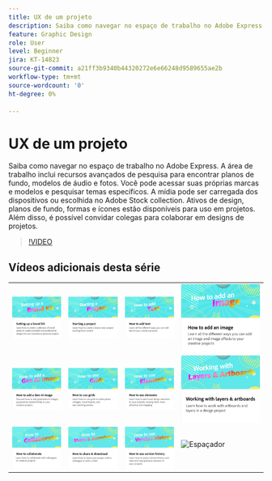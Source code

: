```yaml
---
title: UX de um projeto
description: Saiba como navegar no espaço de trabalho no Adobe Express
feature: Graphic Design
role: User
level: Beginner
jira: KT-14823
source-git-commit: a21ff3b9340b44320272e6e66248d9589655ae2b
workflow-type: tm+mt
source-wordcount: '0'
ht-degree: 0%

---
```


# UX de um projeto

Saiba como navegar no espaço de trabalho no Adobe Express. A área de trabalho inclui recursos avançados de pesquisa para encontrar planos de fundo, modelos de áudio e fotos. Você pode acessar suas próprias marcas e modelos e pesquisar temas específicos. A mídia pode ser carregada dos dispositivos ou escolhida no Adobe Stock collection. Ativos de design, planos de fundo, formas e ícones estão disponíveis para uso em projetos. Além disso, é possível convidar colegas para colaborar em designs de projetos.

>[!VIDEO](https://video.tv.adobe.com/v/3426932?quality=12&learn=on&hidetitle=true)

## Vídeos adicionais desta série

<table style="table-layout:fixed">
<tr>
 <td>
      <a href="brand.md">
         <img alt="Configurar um kit de marcas" src="assets/brand.png" />
      </a>
  </td>
   <td>
      <a href="new-project.md">
         <img alt="Iniciar um projeto" src="assets/starting-a-project.png" />
      </a>
  </td>
   <td>
      <a href="text-effects.md">
         <img alt="Como adicionar texto" src="assets/text-effects.png" />
      </a>
  </td>
   <td>
      <a href="image-effects.md">
         <img alt="Como adicionar uma imagem" src="assets/image-effects.png" />
      </a>
  </td>
</tr>
<tr>
   <td>
      <a href="add-gen-ai-image.md">
         <img alt="Como adicionar uma imagem Ger AI" src="assets/gen-ai-image.png" />
      </a>
  </td>
   <td>
      <a href="grids.md">
         <img alt="Como usar grades" src="assets/grids.png" />
      </a>
  </td>
   <td>
         <a href="add-design-assets.md">
            <img alt="Como usar elementos" src="assets/design-assets.png" />
         </a>
   </td>
    <td>
         <a href="layers.md">
            <img alt="Trabalho com camadas e pranchetas" src="assets/layers.png" />
         </a>
   </td>
</tr>
<tr>
    <td>
   <a href="collaborate.md">
      <img alt="Como colaborar" src="assets/collaborate.png" />
   </a>
   </td>
   <td>
   <a href="share.md">
      <img alt="Como compartilhar e baixar" src="assets/share.png" />
   </a>
   </td>
   <td>
   <a href="version-history.md">
      <img alt="Como usar o histórico de versões" src="assets/version-history.png" />
   </a>
   </td>
    <td>
      <img alt="Espaçador" src="../assets/Whitespacer.png" />
      <div>
      <br>
   </td>
</tr>
</table>
